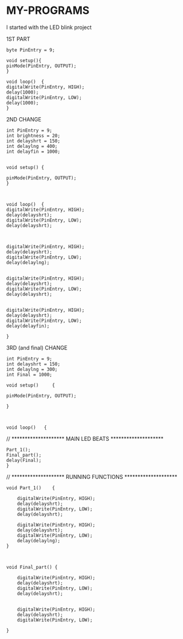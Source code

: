 # MY-PROGRAMS

I started with the LED blink project

1ST PART

    byte PinEntry = 9;

    void setup(){
    pinMode(PinEntry, OUTPUT);   
    }

    void loop()  {  
    digitalWrite(PinEntry, HIGH);   
    delay(1000);    
    digitalWrite(PinEntry, LOW);  
    delay(1000);    
    }



2ND CHANGE



    int PinEntry = 9;
    int brightness = 20; 
    int delayshrt = 150;
    int delaylng = 400;
    int delayfin = 1000;


    void setup() { 

    pinMode(PinEntry, OUTPUT); 
    }



    void loop()  {   
    digitalWrite(PinEntry, HIGH);    
    delay(delayshrt);             
    digitalWrite(PinEntry, LOW);    
    delay(delayshrt);              



    digitalWrite(PinEntry, HIGH);    
    delay(delayshrt);             
    digitalWrite(PinEntry, LOW);    
    delay(delaylng);  


    digitalWrite(PinEntry, HIGH);    
    delay(delayshrt);             
    digitalWrite(PinEntry, LOW);    
    delay(delayshrt);              


    digitalWrite(PinEntry, HIGH);    
    delay(delayshrt);             
    digitalWrite(PinEntry, LOW);    
    delay(delayfin);  
    
    }





3RD (and final) CHANGE

    int PinEntry = 9;
    int delayshrt = 150;
    int delaylng = 300;
    int Final = 1000;

    void setup()     { 

    pinMode(PinEntry, OUTPUT); 

    }



    void loop()   {   

//          ******************** MAIN LED BEATS ******************** 

    Part_1();
    Final_part();    
    delay(Final);  
    }



//          ******************** RUNNING FUNCTIONS ******************** 





    void Part_1()    {

        digitalWrite(PinEntry, HIGH);    
        delay(delayshrt);             
        digitalWrite(PinEntry, LOW);    
        delay(delayshrt);              

        digitalWrite(PinEntry, HIGH);    
        delay(delayshrt);             
        digitalWrite(PinEntry, LOW);    
        delay(delaylng);
    }



    void Final_part() {
    
        digitalWrite(PinEntry, HIGH);    
        delay(delayshrt);             
        digitalWrite(PinEntry, LOW);    
        delay(delayshrt);              


        digitalWrite(PinEntry, HIGH);    
        delay(delayshrt);             
        digitalWrite(PinEntry, LOW); 

    }
